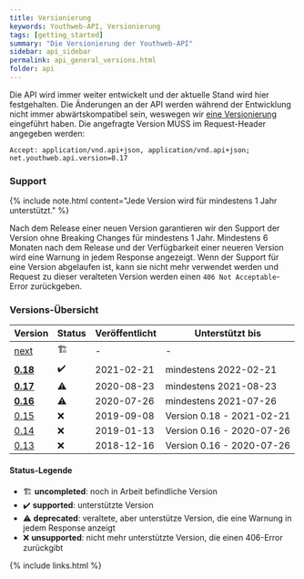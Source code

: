 ```yaml
---
title: Versionierung
keywords: Youthweb-API, Versionierung
tags: [getting_started]
summary: "Die Versionierung der Youthweb-API"
sidebar: api_sidebar
permalink: api_general_versions.html
folder: api
---
```


Die API wird immer weiter entwickelt und der aktuelle Stand wird hier festgehalten. Die Änderungen an der API werden während der Entwicklung nicht immer abwärtskompatibel sein, weswegen wir [eine Versionierung](http://semver.org/) eingeführt haben. Die angefragte Version MUSS im Request-Header angegeben werden:

`Accept: application/vnd.api+json, application/vnd.api+json; net.youthweb.api.version=0.17`

### Support

{% include note.html content="Jede Version wird für mindestens 1 Jahr unterstützt." %}

Nach dem Release einer neuen Version garantieren wir den Support der Version ohne Breaking Changes für mindestens 1 Jahr. Mindestens 6 Monaten nach dem Release und der Verfügbarkeit einer neueren Version wird eine Warnung in jedem Response angezeigt. Wenn der Support für eine Version abgelaufen ist, kann sie nicht mehr verwendet werden und Request zu dieser veralteten Version werden einen `406 Not Acceptable`-Error zurückgeben.

### Versions-Übersicht

| Version      | Status                  | Veröffentlicht | Unterstützt bis           |
|--------------|-------------------------|----------------|---------------------------|
| [next]       | :building_construction: | -              | -                         |
| **[0.18]**   | :heavy_check_mark:      | 2021-02-21     | mindestens 2022-02-21     |
| **[0.17]**   | :warning:               | 2020-08-23     | mindestens 2021-08-23     |
| **[0.16]**   | :warning:               | 2020-07-26     | mindestens 2021-07-26     |
| [0.15]       | :x:                     | 2019-09-08     | Version 0.18 - 2021-02-21 |
| [0.14]       | :x:                     | 2019-01-13     | Version 0.16 - 2020-07-26 |
| [0.13]       | :x:                     | 2018-12-16     | Version 0.16 - 2020-07-26 |

[next]: ./spec/core/next/index.html
[0.18]: ./spec/core/0.18/index.html
[0.17]: ./spec/core/0.17/index.html
[0.16]: ./spec/core/0.16/index.html
[0.15]: ./spec/core/0.15/index.html
[0.14]: ./spec/core/0.14/index.html
[0.13]: ./spec/core/0.13/index.html
#### Status-Legende

- :building_construction: **uncompleted**: noch in Arbeit befindliche Version
- :heavy_check_mark: **supported**: unterstützte Version
- :warning: **deprecated**: veraltete, aber unterstütze Version, die eine Warnung in jedem Response anzeigt
- :x: **unsupported**: nicht mehr unterstützte Version, die einen 406-Error zurückgibt

{% include links.html %}
